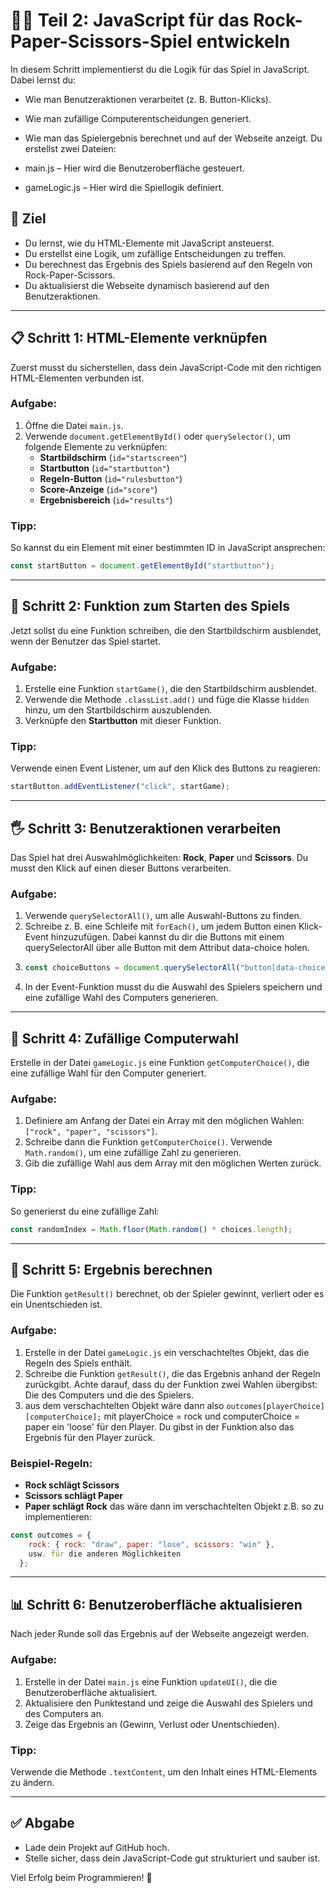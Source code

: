 # 🧑‍💻 **Teil 2: JavaScript für das Rock-Paper-Scissors-Spiel entwickeln**

In diesem Schritt implementierst du die Logik für das Spiel in JavaScript. Dabei lernst du:

- Wie man Benutzeraktionen verarbeitet (z. B. Button-Klicks).
- Wie man zufällige Computerentscheidungen generiert.
- Wie man das Spielergebnis berechnet und auf der Webseite anzeigt.
Du erstellst zwei Dateien:

- main.js – Hier wird die Benutzeroberfläche gesteuert.
- gameLogic.js – Hier wird die Spiellogik definiert.

  
## 🎯 **Ziel**
- Du lernst, wie du HTML-Elemente mit JavaScript ansteuerst.
- Du erstellst eine Logik, um zufällige Entscheidungen zu treffen.
- Du berechnest das Ergebnis des Spiels basierend auf den Regeln von Rock-Paper-Scissors.
- Du aktualisierst die Webseite dynamisch basierend auf den Benutzeraktionen.

---

## 📋 **Schritt 1: HTML-Elemente verknüpfen**
Zuerst musst du sicherstellen, dass dein JavaScript-Code mit den richtigen HTML-Elementen verbunden ist.

### Aufgabe:
1. Öffne die Datei `main.js`.
2. Verwende `document.getElementById()` oder `querySelector()`, um folgende Elemente zu verknüpfen:
   - **Startbildschirm** (`id="startscreen"`)
   - **Startbutton** (`id="startbutton"`)
   - **Regeln-Button** (`id="rulesbutton"`)
   - **Score-Anzeige** (`id="score"`)
   - **Ergebnisbereich** (`id="results"`)

### Tipp:
So kannst du ein Element mit einer bestimmten ID in JavaScript ansprechen:

```javascript
const startButton = document.getElementById("startbutton");
```

---

## 🚦 **Schritt 2: Funktion zum Starten des Spiels**
Jetzt sollst du eine Funktion schreiben, die den Startbildschirm ausblendet, wenn der Benutzer das Spiel startet.

### Aufgabe:
1. Erstelle eine Funktion `startGame()`, die den Startbildschirm ausblendet.
2. Verwende die Methode `.classList.add()` und füge die Klasse `hidden` hinzu, um den Startbildschirm auszublenden.
3. Verknüpfe den **Startbutton** mit dieser Funktion.

### Tipp:
Verwende einen Event Listener, um auf den Klick des Buttons zu reagieren:

```javascript
startButton.addEventListener("click", startGame);
```

---

## 🖐 **Schritt 3: Benutzeraktionen verarbeiten**
Das Spiel hat drei Auswahlmöglichkeiten: **Rock**, **Paper** und **Scissors**. Du musst den Klick auf einen dieser Buttons verarbeiten.

### Aufgabe:
1. Verwende `querySelectorAll()`, um alle Auswahl-Buttons zu finden.
2. Schreibe z. B. eine Schleife mit `forEach()`, um jedem Button einen Klick-Event hinzuzufügen. Dabei kannst du dir die Buttons mit einem querySelectorAll über alle Button mit dem Attribut data-choice holen.
3. ```js
   const choiceButtons = document.querySelectorAll("button[data-choice]");
   ```
4. In der Event-Funktion musst du die Auswahl des Spielers speichern und eine zufällige Wahl des Computers generieren.

---

## 🎲 **Schritt 4: Zufällige Computerwahl**
Erstelle in der Datei `gameLogic.js` eine Funktion `getComputerChoice()`, die eine zufällige Wahl für den Computer generiert.

### Aufgabe:
1. Definiere am Anfang der Datei ein Array mit den möglichen Wahlen: `["rock", "paper", "scissors"]`.
2. Schreibe dann die Funktion `getComputerChoice()`. Verwende `Math.random()`, um eine zufällige Zahl zu generieren.
3. Gib die zufällige Wahl aus dem Array mit den möglichen Werten zurück.

### Tipp:
So generierst du eine zufällige Zahl:

```javascript
const randomIndex = Math.floor(Math.random() * choices.length);
```

---

## 🤔 **Schritt 5: Ergebnis berechnen**
Die Funktion `getResult()` berechnet, ob der Spieler gewinnt, verliert oder es ein Unentschieden ist.

### Aufgabe:
1. Erstelle in der Datei `gameLogic.js` ein verschachteltes Objekt, das die Regeln des Spiels enthält.
2. Schreibe die Funktion `getResult()`, die das Ergebnis anhand der Regeln zurückgibt. Achte darauf, dass du der Funktion zwei Wahlen übergibst: Die des Computers und die des Spielers.
3. aus dem verschachtelten Objekt wäre dann also `outcomes[playerChoice][computerChoice];` mit playerChoice = rock und computerChoice = paper ein 'loose' für den Player. Du gibst in der Funktion also das Ergebnis für den Player zurück.

### Beispiel-Regeln:
- **Rock schlägt Scissors**
- **Scissors schlägt Paper**
- **Paper schlägt Rock**
das wäre dann im verschachtelten Objekt z.B. so zu implementieren:
```js
const outcomes = {
    rock: { rock: "draw", paper: "lose", scissors: "win" },
    usw. für die anderen Möglichkeiten
  };
```
---

## 📊 **Schritt 6: Benutzeroberfläche aktualisieren**
Nach jeder Runde soll das Ergebnis auf der Webseite angezeigt werden.

### Aufgabe:
1. Erstelle in der Datei `main.js` eine Funktion `updateUI()`, die die Benutzeroberfläche aktualisiert.
2. Aktualisiere den Punktestand und zeige die Auswahl des Spielers und des Computers an.
3. Zeige das Ergebnis an (Gewinn, Verlust oder Unentschieden).

### Tipp:
Verwende die Methode `.textContent`, um den Inhalt eines HTML-Elements zu ändern.

---

## ✅ **Abgabe**
- Lade dein Projekt auf GitHub hoch.
- Stelle sicher, dass dein JavaScript-Code gut strukturiert und sauber ist.

Viel Erfolg beim Programmieren! 🚀

